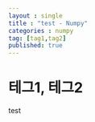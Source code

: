 ```yaml
---
layout : single
title : "test - Numpy"
categories : numpy
tag: [tag1,tag2]
published: true
---
```


# 테그1, 테그2

test
